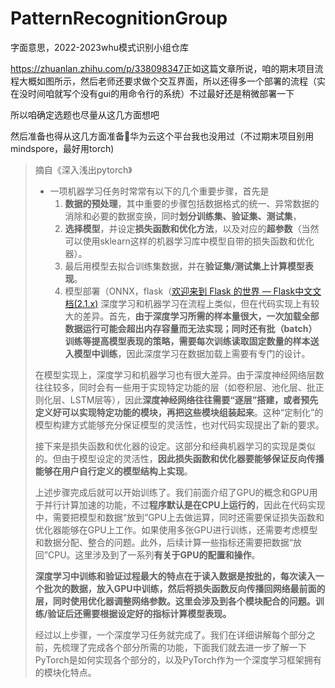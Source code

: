 # PatternRecognitionGroup

字面意思，2022-2023whu模式识别小组仓库

<https://zhuanlan.zhihu.com/p/338098347>正如这篇文章所说，咱的期末项目流程大概如图所示，然后老师还要求做个交互界面，所以还得多一个部署的流程（实在没时间咱就写个没有gui的用命令行的系统）不过最好还是稍微部署一下

所以咱确定选题也尽量从这几方面想吧

然后准备也得从这几方面准备🧐华为云这个平台我也没用过（不过期末项目别用mindspore，最好用torch)

> 摘自《深入浅出pytorch》
> - 一项机器学习任务时常常有以下的几个重要步骤，首先是
> 	1. **数据的预处理**，其中重要的步骤包括数据格式的统一、异常数据的消除和必要的数据变换，同时**划分训练集、验证集、测试集**，
> 	2. **选择模型**，并设定**损失函数和优化方法**，以及对应的**超参数**（当然可以使用sklearn这样的机器学习库中模型自带的损失函数和优化器）。
> 	3. 最后用模型去拟合训练集数据，并在**验证集/测试集上计算模型表现**。
> 	4. 模型部署（ONNX，flask（[欢迎来到 Flask 的世界 — Flask中文文档(2.1.x)](https://dormousehole.readthedocs.io/en/latest/)
> 深度学习和机器学习在流程上类似，但在代码实现上有较大的差异。首先，**由于深度学习所需的样本量很大，一次加载全部数据运行可能会超出内存容量而无法实现；同时还有批（batch）训练等提高模型表现的策略，需要每次训练读取固定数量的样本送入模型中训练**，因此深度学习在数据加载上需要有专门的设计。
> 
> 在模型实现上，深度学习和机器学习也有很大差异。由于深度神经网络层数往往较多，同时会有一些用于实现特定功能的层（如卷积层、池化层、批正则化层、LSTM层等），因此**深度神经网络往往需要“逐层”搭建，或者预先定义好可以实现特定功能的模块，再把这些模块组装起来**。这种“定制化”的模型构建方式能够充分保证模型的灵活性，也对代码实现提出了新的要求。
> 
> 接下来是损失函数和优化器的设定。这部分和经典机器学习的实现是类似的。但由于模型设定的灵活性，**因此损失函数和优化器要能够保证反向传播能够在用户自行定义的模型结构上实现**。
> 
> 上述步骤完成后就可以开始训练了。我们前面介绍了GPU的概念和GPU用于并行计算加速的功能，不过**程序默认是在CPU上运行的**，因此在代码实现中，需要把模型和数据“放到”GPU上去做运算，同时还需要保证损失函数和优化器能够在GPU上工作。如果使用多张GPU进行训练，还需要考虑模型和数据分配、整合的问题。此外，后续计算一些指标还需要把数据“放回”CPU。这里涉及到了一系列**有关于GPU的配置和操作**。
> 
> **深度学习中训练和验证过程最大的特点在于读入数据是按批的，每次读入一个批次的数据，放入GPU中训练，然后将损失函数反向传播回网络最前面的层，同时使用优化器调整网络参数。这里会涉及到各个模块配合的问题。训练/验证后还需要根据设定好的指标计算模型表现。**
> 
> 经过以上步骤，一个深度学习任务就完成了。我们在详细讲解每个部分之前，先梳理了完成各个部分所需的功能，下面我们就去进一步了解一下PyTorch是如何实现各个部分的，以及PyTorch作为一个深度学习框架拥有的模块化特点。
